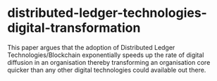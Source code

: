 # distributed-ledger-technologies-digital-transformation
This paper argues that the adoption of Distributed Ledger Technologies/Blockchain exponentially speeds up the rate of digital diffusion in an organisation thereby transforming an organisation core quicker than any other digital technologies could available out there.
